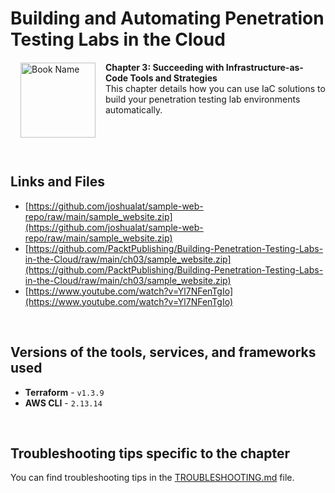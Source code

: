 # Building and Automating Penetration Testing Labs in the Cloud

<a href="https://www.packtpub.com/product/building-and-automating-penetration-testing-labs-in-the-cloud/9781837632398"><img src="https://content.packt.com/B19755/cover_image_small.jpg" alt="Book Name" height="120px" align="left" style="margin: 0px 15px; border-color: white; border-style: solid; border-width: 1px;"></a>

**Chapter 3: Succeeding with Infrastructure-as-Code Tools and Strategies** <br />
This chapter details how you can use IaC solutions to build your penetration testing lab environments automatically.

<br />
<br />
<br />

## Links and Files

- [https://github.com/joshualat/sample-web-repo/raw/main/sample_website.zip](https://github.com/joshualat/sample-web-repo/raw/main/sample_website.zip)
- [https://github.com/PacktPublishing/Building-Penetration-Testing-Labs-in-the-Cloud/raw/main/ch03/sample_website.zip](https://github.com/PacktPublishing/Building-Penetration-Testing-Labs-in-the-Cloud/raw/main/ch03/sample_website.zip)
- [https://www.youtube.com/watch?v=Yl7NFenTgIo](https://www.youtube.com/watch?v=Yl7NFenTgIo)

<br />

## Versions of the tools, services, and frameworks used 

- **Terraform** - `v1.3.9`
- **AWS CLI** - `2.13.14`

<br />

## Troubleshooting tips specific to the chapter

You can find troubleshooting tips in the [TROUBLESHOOTING.md](../TROUBLESHOOTING.md) file.